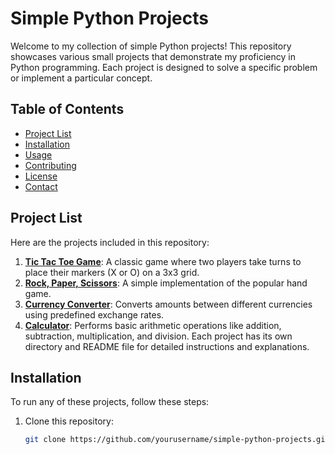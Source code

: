 # Simple Python Projects

Welcome to my collection of simple Python projects! This repository showcases various small projects that demonstrate my proficiency in Python programming. Each project is designed to solve a specific problem or implement a particular concept.

## Table of Contents

- [Project List](#project-list)
- [Installation](#installation)
- [Usage](#usage)
- [Contributing](#contributing)
- [License](#license)
- [Contact](#contact)

## Project List

Here are the projects included in this repository:

1. **[Tic Tac Toe Game]()**: A classic game where two players take turns to place their markers (X or O) on a 3x3 grid.
2. **[Rock, Paper, Scissors](./rock_paper_scissors/README.md)**: A simple implementation of the popular hand game.
3. **[Currency Converter](./currency_converter/README.md)**: Converts amounts between different currencies using predefined exchange rates.
4. **[Calculator](https://github.com/mithrakaliraj/basic-python-projects/blob/main/calculator.py)**: Performs basic arithmetic operations like addition, subtraction, multiplication, and division.
Each project has its own directory and README file for detailed instructions and explanations.

## Installation

To run any of these projects, follow these steps:

1. Clone this repository:
   ```sh
   git clone https://github.com/yourusername/simple-python-projects.git
